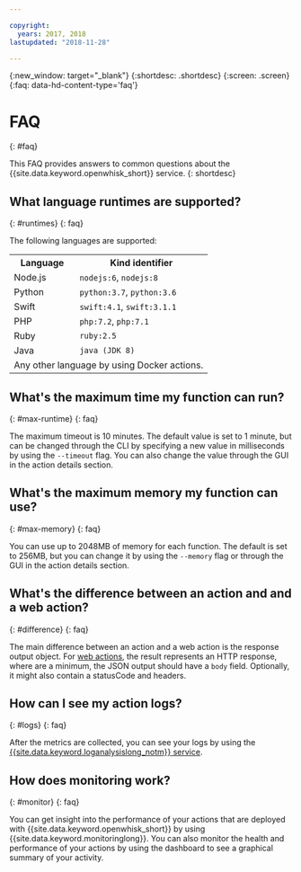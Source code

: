 ```yaml
---

copyright:
  years: 2017, 2018
lastupdated: "2018-11-28"

---
```


{:new_window: target="_blank"}
{:shortdesc: .shortdesc}
{:screen: .screen}
{:faq: data-hd-content-type='faq'}


# FAQ
{: #faq}

This FAQ provides answers to common questions about the {{site.data.keyword.openwhisk_short}} service.
{: shortdesc}


## What language runtimes are supported?
{: #runtimes}
{: faq}

The following languages are supported:

<table>
  <tr>
    <th>Language</th>
    <th>Kind identifier</th>
  </tr>
  <tr>
    <td>Node.js</td>
    <td><code>nodejs:6</code>, <code>nodejs:8</code></td>
  </tr>
  <tr>
    <td>Python</td>
    <td><code>python:3.7</code>, <code>python:3.6</code></td>
  </tr>
  <tr>
    <td>Swift</td>
    <td><code>swift:4.1</code>, <code>swift:3.1.1</code></td>
  </tr>
  <tr>
    <td>PHP</td>
    <td><code>php:7.2</code>, <code>php:7.1</code></td>
  </tr>
  <tr>
    <td>Ruby</td>
    <td><code>ruby:2.5</code></td>
  </tr>
  <tr>
    <td>Java</td>
    <td><code>java (JDK 8)</code></td>
  </tr>
  <tr>
    <td colspan="2">Any other language by using Docker actions.</td>
  </tr>
</table>


## What's the maximum time my function can run?
{: #max-runtime}
{: faq}

The maximum timeout is 10 minutes. The default value is set to 1 minute, but can be changed through the CLI by specifying a new value in milliseconds by using the `--timeout` flag. You can also change the value through the GUI in the action details section.


## What's the maximum memory my function can use?
{: #max-memory}
{: faq}

You can use up to 2048MB of memory for each function. The default is set to 256MB, but you can change it by using the `--memory` flag or through the GUI in the action details section.


## What's the difference between an action and and a web action?
{: #difference}
{: faq}

The main difference between an action and a web action is the response output object. For [web actions](openwhisk_webactions.html), the result represents an HTTP response, where are a minimum, the JSON output should have a `body` field. Optionally, it might also contain a statusCode and headers.

## How can I see my action logs?
{: #logs}
{: faq}

After the metrics are collected, you can see your logs by using the [{{site.data.keyword.loganalysislong_notm}} service](openwhisk_logs.html#view-logs).


## How does monitoring work?
{: #monitor}
{: faq}

You can get insight into the performance of your actions that are deployed with {{site.data.keyword.openwhisk_short}} by using {{site.data.keyword.monitoringlong}}. You can also monitor the health and performance of your actions by using the dashboard to see a graphical summary of your activity.


